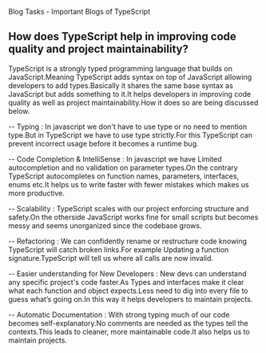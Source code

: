 Blog Tasks - Important Blogs of TypeScript

## How does TypeScript help in improving code quality and project maintainability?

TypeScript is a strongly typed programming language that builds on JavaScript.Meaning TypeScript adds syntax on top of JavaScript allowing developers to add types.Basically it shares the same base syntax as JavaScript but adds something to it.It helps developers in improving code quality as well as project maintainability.How it does so are being discussed below.


-- Typing : In javascript we don't have to use type or no need to mention type.But in TypeScript we have to use type strictly.For this TypeScript can prevent incorrect usage before it becomes a runtime bug.


-- Code Completion & IntelliSense : In javascript we have Limited autocompletion and no validation on parameter types.On the contrary TypeScript autocompletes on function names, parameters, interfaces, enums etc.It helps us to write faster with fewer mistakes which 
   makes us more productive.


-- Scalability : TypeScript scales with our project enforcing structure and safety.On the otherside JavaScript works fine for small scripts but becomes messy and seems unorganized since the codebase grows.


-- Refactoring : We can confidently rename or restructure code knowing TypeScript will catch broken links.For example Updating a function signature.TypeScript will tell us where all calls are now invalid.


-- Easier understanding for New Developers : New devs can understand any specific project's code faster.As Types and interfaces make it clear what each function and object expects.Less need to dig into every file to guess what’s going on.In this way it helps developers to maintain projects.


-- Automatic Documentation : With strong typing much of our code becomes self-explanatory.No comments are needed as the types tell the contexts.This leads to cleaner, more maintainable code.It also helps us to maintain projects.




















